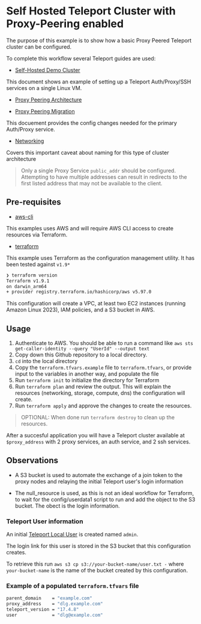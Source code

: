 # Self Hosted Teleport Cluster with Proxy-Peering enabled 

The purpose of this example is to show how a basic Proxy Peered Teleport cluster can be configured. 

To complete this workflow several Teleport guides are used:

- [Self-Hosted Demo Cluster](https://goteleport.com/docs/admin-guides/deploy-a-cluster/linux-demo/)

This document shows an example of setting up a Teleport Auth/Proxy/SSH services on a single Linux VM.

- [Proxy Peering Architecture](https://goteleport.com/docs/reference/architecture/proxy-peering/)

- [Proxy Peering Migration](https://goteleport.com/docs/admin-guides/management/operations/proxy-peering/)

This docuement provides the config changes needed for the primary Auth/Proxy service. 

- [Networking](https://goteleport.com/docs/reference/networking/#public-address)

Covers this important caveat about naming for this type of cluster architecture

> Only a single Proxy Service `public_addr` should be configured. Attempting to have multiple addresses can result in redirects to the first listed address that may not be available to the client.

## Pre-requisites 

- [aws-cli](https://docs.aws.amazon.com/cli/latest/userguide/getting-started-install.html)

This examples uses AWS and will require AWS CLI access to create resources via Terraform. 

- [terraform](https://developer.hashicorp.com/terraform/tutorials/aws-get-started/install-cli)

This example uses Terraform as the configuration management utility. It has been tested against `v1.9*`

```bash
❯ terraform version
Terraform v1.9.1
on darwin_arm64
+ provider registry.terraform.io/hashicorp/aws v5.97.0
```

This configuration will create a VPC, at least two EC2 instances (running Amazon Linux 2023), IAM policies, and a S3 bucket in AWS. 

## Usage

1. Authenticate to AWS. You should be able to run a command like `aws sts get-caller-identity --query "UserId" --output text`
2. Copy down this Github repository to a local directory.
3. `cd` into the local directory
4. Copy the `terraform.tfvars.example` file to `terraform.tfvars`, or provide input to the variables in another way, and populate the file 
5. Run `terraform init` to initialize the directory for Terraform
6. Run `terraform plan` and review the output. This will explain the resources (networking, storage, compute, dns) the configuration will create.
7. Run `terraform apply` and approve the changes to create the resources.

> OPTIONAL: When done run `terraform destroy` to clean up the resources. 

After a succesful application you will have a Teleport cluster available at `$proxy_address` with 2 proxy services, an auth service, and 2 ssh services. 

## Observations

- A S3 bucket is used to automate the exchange of a join token to the proxy nodes and relaying the initial Teleport user's login information

- The null_resource is used, as this is not an ideal workflow for Terraform, to wait for the config/userdata1 script to run and add the object to the S3 bucket. The obect is the login information. 

### Teleport User information

An initial [Teleport Local User](https://goteleport.com/docs/admin-guides/management/admin/users/) is created named `admin`. 

The login link for this user is stored in the S3 bucket that this configuration creates. 

To retrieve this run `aws s3 cp s3://your-bucket-name/user.txt -` where `your-bucket-name` is the name of the bucket created by this configuration. 

### Example of a populated `terraform.tfvars` file

```bash
parent_domain    = "example.com"
proxy_address    = "dlg.example.com"
teleport_version = "17.4.8"
user             = "dlg@example.com"
```